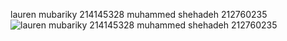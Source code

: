 lauren mubariky 214145328
muhammed shehadeh 212760235
![lauren mubariky 214145328
muhammed shehadeh 212760235](214145328_212760235_4.jpeg)
